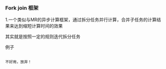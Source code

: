 ### Fork join 框架

1.一个类似与MR的异步计算框架，通过拆分任务并行计算，合并子任务的计算结果来达到缩短计算时间的效果

其实就是按照一定的规则迭代拆分任务

例子
```

不好用，放弃！

```